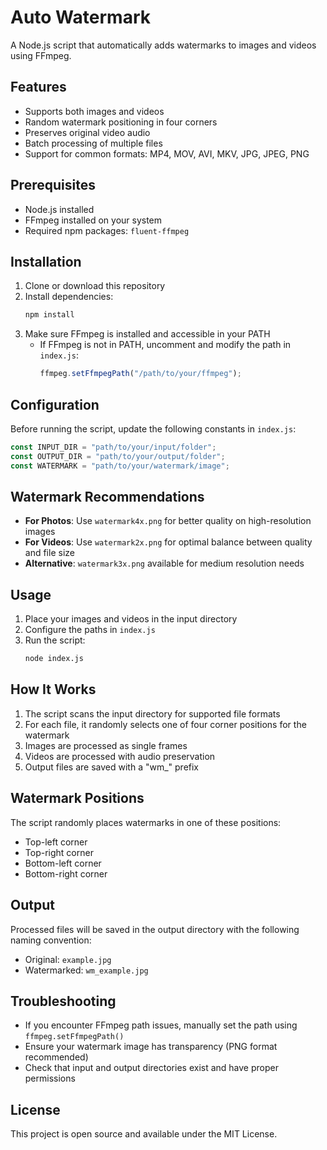 # Auto Watermark

A Node.js script that automatically adds watermarks to images and videos using FFmpeg.

## Features

- Supports both images and videos
- Random watermark positioning in four corners
- Preserves original video audio
- Batch processing of multiple files
- Support for common formats: MP4, MOV, AVI, MKV, JPG, JPEG, PNG

## Prerequisites

- Node.js installed
- FFmpeg installed on your system
- Required npm packages: `fluent-ffmpeg`

## Installation

1. Clone or download this repository
2. Install dependencies:
   ```bash
   npm install
   ```
3. Make sure FFmpeg is installed and accessible in your PATH
   - If FFmpeg is not in PATH, uncomment and modify the path in `index.js`:
     ```javascript
     ffmpeg.setFfmpegPath("/path/to/your/ffmpeg");
     ```

## Configuration

Before running the script, update the following constants in `index.js`:

```javascript
const INPUT_DIR = "path/to/your/input/folder";
const OUTPUT_DIR = "path/to/your/output/folder";
const WATERMARK = "path/to/your/watermark/image";
```

## Watermark Recommendations

- **For Photos**: Use `watermark4x.png` for better quality on high-resolution images
- **For Videos**: Use `watermark2x.png` for optimal balance between quality and file size
- **Alternative**: `watermark3x.png` available for medium resolution needs

## Usage

1. Place your images and videos in the input directory
2. Configure the paths in `index.js`
3. Run the script:
   ```bash
   node index.js
   ```

## How It Works

1. The script scans the input directory for supported file formats
2. For each file, it randomly selects one of four corner positions for the watermark
3. Images are processed as single frames
4. Videos are processed with audio preservation
5. Output files are saved with a "wm_" prefix

## Watermark Positions

The script randomly places watermarks in one of these positions:
- Top-left corner
- Top-right corner
- Bottom-left corner
- Bottom-right corner

## Output

Processed files will be saved in the output directory with the following naming convention:
- Original: `example.jpg`
- Watermarked: `wm_example.jpg`

## Troubleshooting

- If you encounter FFmpeg path issues, manually set the path using `ffmpeg.setFfmpegPath()`
- Ensure your watermark image has transparency (PNG format recommended)
- Check that input and output directories exist and have proper permissions

## License

This project is open source and available under the MIT License.